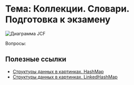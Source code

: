 # Тема: Коллекции. Словари. Подготовка к экзамену

![Диаграмма JCF](https://hsto.org/storage1/4e3e57f4/aaa0b3fd/c697a3d8/5108f778.png)

Вопросы:




## Полезные ссылки

* [Структуры данных в картинках. HashMap](https://habr.com/post/128269/)
* [Структуры данных в картинках. LinkedHashMap](https://habr.com/post/129037/)
